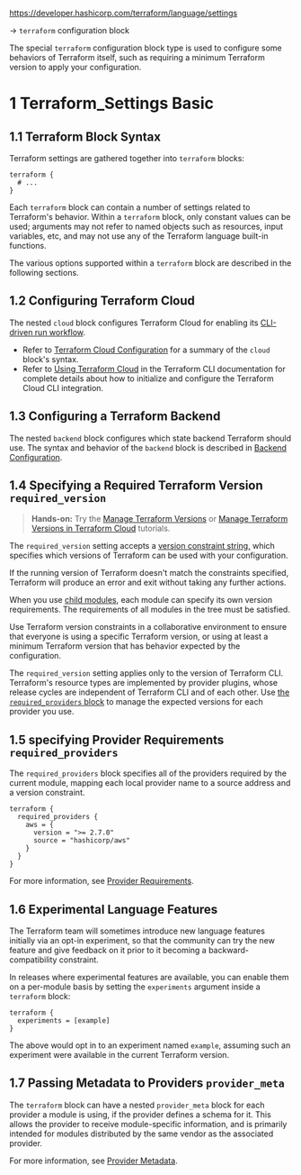 
https://developer.hashicorp.com/terraform/language/settings

-> `terraform` configuration block

The special `terraform` configuration block type is used to configure some behaviors of Terraform itself, such as requiring a minimum Terraform version to apply your configuration.

# 1 Terraform_Settings Basic

## 1.1 Terraform Block Syntax

Terraform settings are gathered together into `terraform` blocks:

```hcl
terraform {
  # ...
}
```

Each `terraform` block can contain a number of settings related to Terraform's behavior. Within a `terraform` block, only constant values can be used; arguments may not refer to named objects such as resources, input variables, etc, and may not use any of the Terraform language built-in functions.

The various options supported within a `terraform` block are described in the following sections.

## 1.2 Configuring Terraform Cloud

The nested `cloud` block configures Terraform Cloud for enabling its [CLI-driven run workflow](https://developer.hashicorp.com/terraform/cloud-docs/run/cli).

- Refer to [Terraform Cloud Configuration](https://developer.hashicorp.com/terraform/language/settings/terraform-cloud) for a summary of the `cloud` block's syntax.
- Refer to [Using Terraform Cloud](https://developer.hashicorp.com/terraform/cli/cloud) in the Terraform CLI documentation for complete details about how to initialize and configure the Terraform Cloud CLI integration.

## 1.3 Configuring a Terraform Backend

The nested `backend` block configures which state backend Terraform should use.
The syntax and behavior of the `backend` block is described in [Backend Configuration](https://developer.hashicorp.com/terraform/language/settings/backends/configuration).

## 1.4 Specifying a Required Terraform Version `required_version`

> **Hands-on:** Try the [Manage Terraform Versions](https://developer.hashicorp.com/terraform/tutorials/configuration-language/versions) or [Manage Terraform Versions in Terraform Cloud](https://developer.hashicorp.com/terraform/tutorials/cloud/cloud-versions) tutorials.

The `required_version` setting accepts a [version constraint string,](https://developer.hashicorp.com/terraform/language/expressions/version-constraints) which specifies which versions of Terraform can be used with your configuration.

If the running version of Terraform doesn't match the constraints specified, Terraform will produce an error and exit without taking any further actions.

When you use [child modules](https://developer.hashicorp.com/terraform/language/modules), each module can specify its own version requirements. The requirements of all modules in the tree must be satisfied.

Use Terraform version constraints in a collaborative environment to ensure that everyone is using a specific Terraform version, or using at least a minimum Terraform version that has behavior expected by the configuration.

The `required_version` setting applies only to the version of Terraform CLI. Terraform's resource types are implemented by provider plugins, whose release cycles are independent of Terraform CLI and of each other. Use [the `required_providers` block](https://developer.hashicorp.com/terraform/language/providers/requirements) to manage the expected versions for each provider you use.

## 1.5 specifying Provider Requirements `required_providers` 

The `required_providers` block specifies all of the providers required by the current module, mapping each local provider name to a source address and a version constraint.

```hcl
terraform {
  required_providers {
    aws = {
      version = ">= 2.7.0"
      source = "hashicorp/aws"
    }
  }
}
```

For more information, see [Provider Requirements](https://developer.hashicorp.com/terraform/language/providers/requirements).

## 1.6 Experimental Language Features

The Terraform team will sometimes introduce new language features initially via an opt-in experiment, so that the community can try the new feature and give feedback on it prior to it becoming a backward-compatibility constraint.

In releases where experimental features are available, you can enable them on a per-module basis by setting the `experiments` argument inside a `terraform` block:

```hcl
terraform {
  experiments = [example]
}
```

The above would opt in to an experiment named `example`, assuming such an experiment were available in the current Terraform version.


## 1.7 Passing Metadata to Providers  `provider_meta`

The `terraform` block can have a nested `provider_meta` block for each provider a module is using, if the provider defines a schema for it. This allows the provider to receive module-specific information, and is primarily intended for modules distributed by the same vendor as the associated provider.

For more information, see [Provider Metadata](https://developer.hashicorp.com/terraform/internals/provider-meta).


